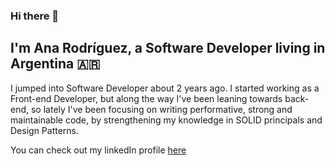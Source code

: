 ### Hi there 👋 
## I'm Ana Rodríguez, a Software Developer living in Argentina 🇦🇷

I jumped into Software Developer about 2 years ago. I started working as a Front-end Developer, but along the way I've been  leaning towards back-end, so lately I've been focusing on writing performative, strong and maintainable code, by strengthening my knowledge in SOLID principals and Design Patterns. 

You can check out my linkedIn profile [here](https://www.linkedin.com/in/anamaria-rodriguez-rivera)
<!--
**anarod13/anarod13** is a ✨ _special_ ✨ repository because its `README.md` (this file) appears on your GitHub profile.

Here are some ideas to get you started:

- 🔭 I’m currently working on ...
- 🌱 I’m currently learning ...
- 👯 I’m looking to collaborate on ...
- 🤔 I’m looking for help with ...
- 💬 Ask me about ...
- 📫 How to reach me: ...
- 😄 Pronouns: ...
- ⚡ Fun fact: ...
-->
